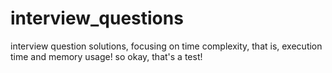 # interview_questions

 interview question solutions, focusing on time complexity, that is, execution time and memory usage!
 so okay, that's a test!

